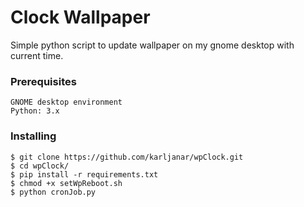 # Clock Wallpaper



Simple python script to update  wallpaper on my gnome desktop with current time. 

### Prerequisites


```
GNOME desktop environment
Python: 3.x
```

### Installing


```
$ git clone https://github.com/karljanar/wpClock.git
$ cd wpClock/
$ pip install -r requirements.txt
$ chmod +x setWpReboot.sh
$ python cronJob.py
```
